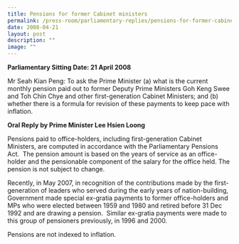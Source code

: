 ```yaml
---
title: Pensions for former Cabinet ministers
permalink: /press-room/parliamentary-replies/pensions-for-former-cabinet-ministers/
date: 2008-04-21
layout: post
description: ""
image: ""
---
```


**Parliamentary Sitting Date: 21 April 2008**

Mr Seah Kian Peng: To ask the Prime Minister (a) what is the current monthly pension paid out to former Deputy Prime Ministers Goh Keng Swee and Toh Chin Chye and other first-generation Cabinet Ministers; and (b) whether there is a formula for revision of these payments to keep pace with inflation.

**Oral Reply by Prime Minister Lee Hsien Loong**

Pensions paid to office-holders, including first-generation Cabinet Ministers, are computed in accordance with the Parliamentary Pensions Act.  The pension amount is based on the years of service as an office-holder and the pensionable component of the salary for the office held. The pension is not subject to change.  

Recently, in May 2007, in recognition of the contributions made by the first-generation of leaders who served during the early years of nation-building, Government made special ex-gratia payments to former office-holders and MPs who were elected between 1959 and 1980 and retired before 31 Dec 1992 and are drawing a pension.  Similar ex-gratia payments were made to this group of pensioners previously, in 1996 and 2000.

Pensions are not indexed to inflation.